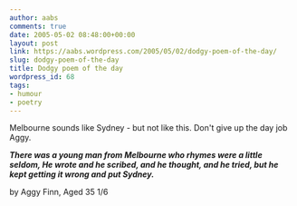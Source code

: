 ```yaml
---
author: aabs
comments: true
date: 2005-05-02 08:48:00+00:00
layout: post
link: https://aabs.wordpress.com/2005/05/02/dodgy-poem-of-the-day/
slug: dodgy-poem-of-the-day
title: Dodgy poem of the day
wordpress_id: 68
tags:
- humour
- poetry
---
```


Melbourne sounds like Sydney - but not like this. Don't give up the day job Aggy.

**_There was a young man from Melbourne
who rhymes were a little seldom,
He wrote and he scribed,
and he thought, and he tried,
but he kept getting it wrong and put Sydney._**


by Aggy Finn, Aged 35 1/6
